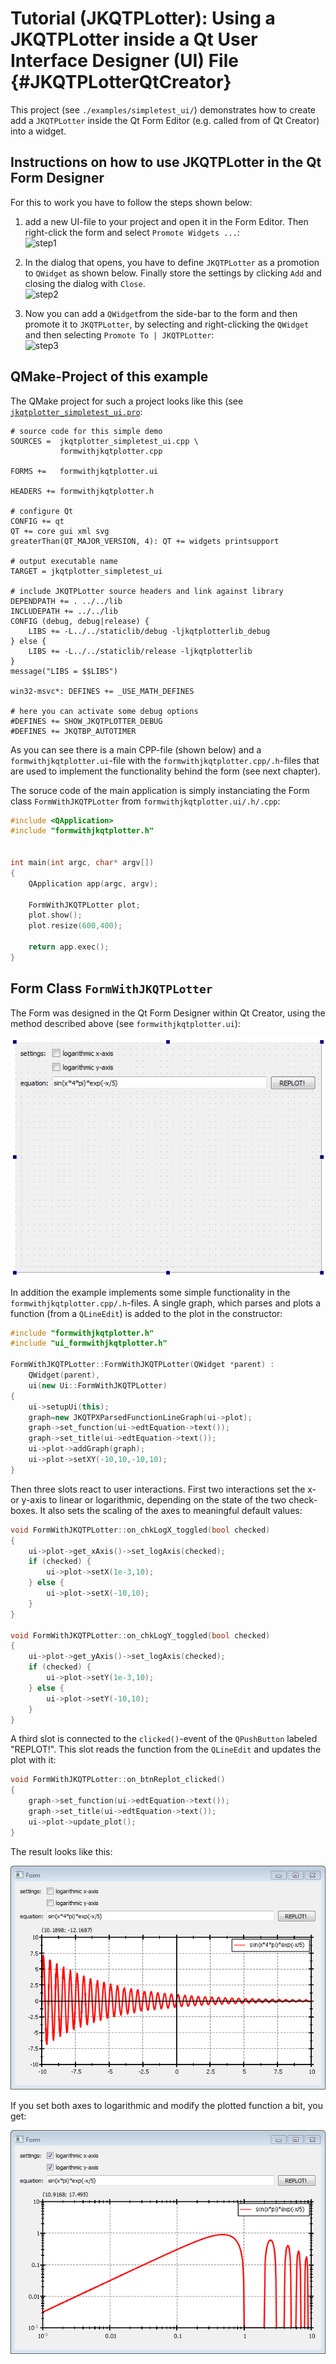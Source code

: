 # Tutorial (JKQTPLotter): Using a JKQTPLotter inside a Qt User Interface Designer (UI) File {#JKQTPLotterQtCreator}
This project (see `./examples/simpletest_ui/`) demonstrates how to create add a `JKQTPLotter` inside the Qt Form Editor (e.g. called from of Qt Creator) into a widget. 

## Instructions on how to use JKQTPLotter in the Qt Form Designer

For this to work you have to follow the steps shown below:

1. add a new UI-file to your project and open it in the Form Editor. Then right-click the form and select `Promote Widgets ...`:<br>
   ![step1](https://raw.githubusercontent.com/jkriege2/JKQTPLotter/master/doc/images/uidesigner_step1.png)

2. In the dialog that opens, you have to define `JKQTPLotter` as a promotion to `QWidget` as shown below. Finally store the settings by clicking `Add` and closing the dialog with `Close`.<br>
   ![step2](https://raw.githubusercontent.com/jkriege2/JKQTPLotter/master/doc/images/uidesigner_step2.png)

3. Now you can add a `QWidget`from the side-bar to the form and then promote it to `JKQTPLotter`, by selecting and right-clicking the `QWidget` and then selecting `Promote To | JKQTPLotter`:<br>
   ![step3](https://raw.githubusercontent.com/jkriege2/JKQTPLotter/master/doc/images/uidesigner_step3.png)
   
   
   
## QMake-Project of this example

The QMake project for such a project looks like this (see [`jkqtplotter_simpletest_ui.pro`](../simpletest_ui/jkqtplotter_simpletest_ui.pro):
```.qmake
# source code for this simple demo
SOURCES =  jkqtplotter_simpletest_ui.cpp \
           formwithjkqtplotter.cpp

FORMS +=   formwithjkqtplotter.ui

HEADERS += formwithjkqtplotter.h

# configure Qt
CONFIG += qt
QT += core gui xml svg
greaterThan(QT_MAJOR_VERSION, 4): QT += widgets printsupport

# output executable name
TARGET = jkqtplotter_simpletest_ui

# include JKQTPLotter source headers and link against library
DEPENDPATH += . ../../lib
INCLUDEPATH += ../../lib
CONFIG (debug, debug|release) {
    LIBS += -L../../staticlib/debug -ljkqtplotterlib_debug
} else {
    LIBS += -L../../staticlib/release -ljkqtplotterlib
}
message("LIBS = $$LIBS")

win32-msvc*: DEFINES += _USE_MATH_DEFINES

# here you can activate some debug options
#DEFINES += SHOW_JKQTPLOTTER_DEBUG
#DEFINES += JKQTBP_AUTOTIMER
```

As you can see there is a main CPP-file (shown below) and a `formwithjkqtplotter.ui`-file with the `formwithjkqtplotter.cpp/.h`-files that are used to implement the functionality behind the form (see next chapter).

The soruce code of the main application is simply instanciating the Form class `FormWithJKQTPLotter` from `formwithjkqtplotter.ui/.h/.cpp`:
```.cpp
#include <QApplication>
#include "formwithjkqtplotter.h"


int main(int argc, char* argv[])
{
    QApplication app(argc, argv);

    FormWithJKQTPLotter plot;
    plot.show();
    plot.resize(600,400);

    return app.exec();
}
```

## Form Class `FormWithJKQTPLotter`

The Form was designed in the Qt Form Designer within Qt Creator, using the method described above (see `formwithjkqtplotter.ui`):

![jkqtplotter_simpletest_ui1](../../screenshots/jkqtplotter_simpletest_ui_widget.png)

In addition the example implements some simple functionality in the `formwithjkqtplotter.cpp/.h`-files. A single graph, which parses and plots a function (from a `QLineEdit`) is added to the plot in the constructor:
```.cpp
#include "formwithjkqtplotter.h"
#include "ui_formwithjkqtplotter.h"

FormWithJKQTPLotter::FormWithJKQTPLotter(QWidget *parent) :
    QWidget(parent),
    ui(new Ui::FormWithJKQTPLotter)
{
    ui->setupUi(this);
    graph=new JKQTPXParsedFunctionLineGraph(ui->plot);
    graph->set_function(ui->edtEquation->text());
    graph->set_title(ui->edtEquation->text());
    ui->plot->addGraph(graph);
    ui->plot->setXY(-10,10,-10,10);
}
```

Then three slots react to user interactions. First two interactions set the x- or y-axis to linear or logarithmic, depending on the state of the two check-boxes. It also sets the scaling of the axes to meaningful default values:
```.cpp
void FormWithJKQTPLotter::on_chkLogX_toggled(bool checked)
{
    ui->plot->get_xAxis()->set_logAxis(checked);
    if (checked) {
        ui->plot->setX(1e-3,10);
    } else {
        ui->plot->setX(-10,10);
    }
}

void FormWithJKQTPLotter::on_chkLogY_toggled(bool checked)
{
    ui->plot->get_yAxis()->set_logAxis(checked);
    if (checked) {
        ui->plot->setY(1e-3,10);
    } else {
        ui->plot->setY(-10,10);
    }
}
```

A third slot is connected to the `clicked()`-event of the `QPushButton` labeled "REPLOT!". This slot reads the function from the `QLineEdit` and updates the plot with it:
```.cpp
void FormWithJKQTPLotter::on_btnReplot_clicked()
{
    graph->set_function(ui->edtEquation->text());
    graph->set_title(ui->edtEquation->text());
    ui->plot->update_plot();
}
```


The result looks like this:

![jkqtplotter_simpletest_ui1](../../screenshots/jkqtplotter_simpletest_ui.png)

If you set both axes to logarithmic and modify the plotted function a bit, you get:

![jkqtplotter_simpletest_ui1](../../screenshots/jkqtplotter_simpletest_ui_loglog.png)



